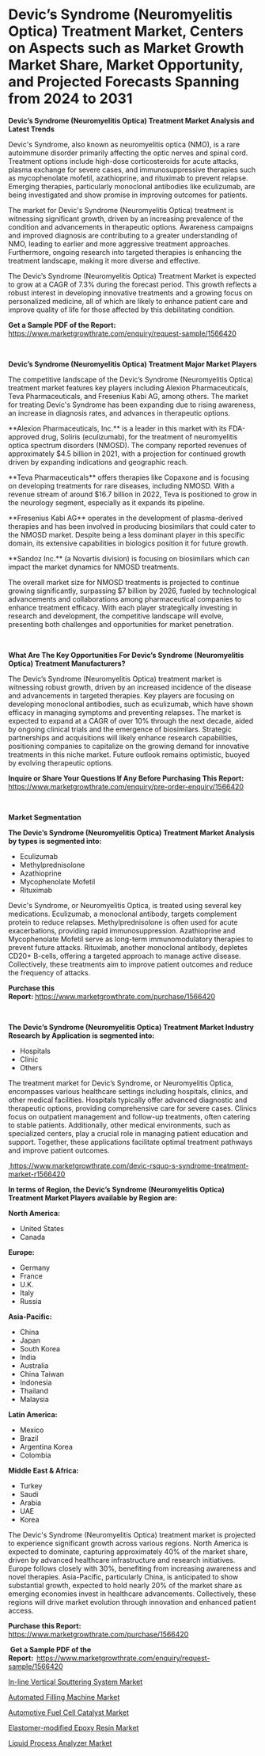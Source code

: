 <p><h1>Devic’s Syndrome (Neuromyelitis Optica) Treatment Market, Centers on Aspects such as Market Growth Market Share, Market Opportunity, and Projected Forecasts Spanning from 2024 to 2031</h1></p><p><strong>Devic’s Syndrome (Neuromyelitis Optica) Treatment Market Analysis and Latest Trends</strong></p>
<p><p>Devic's Syndrome, also known as neuromyelitis optica (NMO), is a rare autoimmune disorder primarily affecting the optic nerves and spinal cord. Treatment options include high-dose corticosteroids for acute attacks, plasma exchange for severe cases, and immunosuppressive therapies such as mycophenolate mofetil, azathioprine, and rituximab to prevent relapse. Emerging therapies, particularly monoclonal antibodies like eculizumab, are being investigated and show promise in improving outcomes for patients.</p><p>The market for Devic's Syndrome (Neuromyelitis Optica) treatment is witnessing significant growth, driven by an increasing prevalence of the condition and advancements in therapeutic options. Awareness campaigns and improved diagnosis are contributing to a greater understanding of NMO, leading to earlier and more aggressive treatment approaches. Furthermore, ongoing research into targeted therapies is enhancing the treatment landscape, making it more diverse and effective.</p><p>The Devic’s Syndrome (Neuromyelitis Optica) Treatment Market is expected to grow at a CAGR of 7.3% during the forecast period. This growth reflects a robust interest in developing innovative treatments and a growing focus on personalized medicine, all of which are likely to enhance patient care and improve quality of life for those affected by this debilitating condition.</p></p>
<p><strong>Get a Sample PDF of the Report:&nbsp;</strong> <a href="https://www.marketgrowthrate.com/enquiry/request-sample/1566420">https://www.marketgrowthrate.com/enquiry/request-sample/1566420</a></p>
<p>&nbsp;</p>
<p><strong>Devic’s Syndrome (Neuromyelitis Optica) Treatment Major Market Players</strong></p>
<p><p>The competitive landscape of the Devic’s Syndrome (Neuromyelitis Optica) treatment market features key players including Alexion Pharmaceuticals, Teva Pharmaceuticals, and Fresenius Kabi AG, among others. The market for treating Devic's Syndrome has been expanding due to rising awareness, an increase in diagnosis rates, and advances in therapeutic options.</p><p>**Alexion Pharmaceuticals, Inc.** is a leader in this market with its FDA-approved drug, Soliris (eculizumab), for the treatment of neuromyelitis optica spectrum disorders (NMOSD). The company reported revenues of approximately $4.5 billion in 2021, with a projection for continued growth driven by expanding indications and geographic reach.</p><p>**Teva Pharmaceuticals** offers therapies like Copaxone and is focusing on developing treatments for rare diseases, including NMOSD. With a revenue stream of around $16.7 billion in 2022, Teva is positioned to grow in the neurology segment, especially as it expands its pipeline.</p><p>**Fresenius Kabi AG** operates in the development of plasma-derived therapies and has been involved in producing biosimilars that could cater to the NMOSD market. Despite being a less dominant player in this specific domain, its extensive capabilities in biologics position it for future growth.</p><p>**Sandoz Inc.** (a Novartis division) is focusing on biosimilars which can impact the market dynamics for NMOSD treatments.</p><p>The overall market size for NMOSD treatments is projected to continue growing significantly, surpassing $7 billion by 2026, fueled by technological advancements and collaborations among pharmaceutical companies to enhance treatment efficacy. With each player strategically investing in research and development, the competitive landscape will evolve, presenting both challenges and opportunities for market penetration.</p></p>
<p>&nbsp;</p>
<p><strong>What Are The Key Opportunities For Devic’s Syndrome (Neuromyelitis Optica) Treatment Manufacturers?</strong></p>
<p><p>The Devic’s Syndrome (Neuromyelitis Optica) treatment market is witnessing robust growth, driven by an increased incidence of the disease and advancements in targeted therapies. Key players are focusing on developing monoclonal antibodies, such as eculizumab, which have shown efficacy in managing symptoms and preventing relapses. The market is expected to expand at a CAGR of over 10% through the next decade, aided by ongoing clinical trials and the emergence of biosimilars. Strategic partnerships and acquisitions will likely enhance research capabilities, positioning companies to capitalize on the growing demand for innovative treatments in this niche market. Future outlook remains optimistic, buoyed by evolving therapeutic options.</p></p>
<p><strong>Inquire or Share Your Questions If Any Before Purchasing This Report:</strong> <a href="https://www.marketgrowthrate.com/enquiry/pre-order-enquiry/1566420">https://www.marketgrowthrate.com/enquiry/pre-order-enquiry/1566420</a></p>
<p>&nbsp;</p>
<p><strong>Market Segmentation</strong></p>
<p><strong>The Devic’s Syndrome (Neuromyelitis Optica) Treatment Market Analysis by types is segmented into:</strong></p>
<p><ul><li>Eculizumab</li><li>Methylprednisolone</li><li>Azathioprine</li><li>Mycophenolate Mofetil</li><li>Rituximab</li></ul></p>
<p><p>Devic's Syndrome, or Neuromyelitis Optica, is treated using several key medications. Eculizumab, a monoclonal antibody, targets complement protein to reduce relapses. Methylprednisolone is often used for acute exacerbations, providing rapid immunosuppression. Azathioprine and Mycophenolate Mofetil serve as long-term immunomodulatory therapies to prevent future attacks. Rituximab, another monoclonal antibody, depletes CD20+ B-cells, offering a targeted approach to manage active disease. Collectively, these treatments aim to improve patient outcomes and reduce the frequency of attacks.</p></p>
<p><strong>Purchase this Report:&nbsp;</strong><a href="https://www.marketgrowthrate.com/purchase/1566420">https://www.marketgrowthrate.com/purchase/1566420</a></p>
<p>&nbsp;</p>
<p><strong>The Devic’s Syndrome (Neuromyelitis Optica) Treatment Market Industry Research by Application is segmented into:</strong></p>
<p><ul><li>Hospitals</li><li>Clinic</li><li>Others</li></ul></p>
<p><p>The treatment market for Devic’s Syndrome, or Neuromyelitis Optica, encompasses various healthcare settings including hospitals, clinics, and other medical facilities. Hospitals typically offer advanced diagnostic and therapeutic options, providing comprehensive care for severe cases. Clinics focus on outpatient management and follow-up treatments, often catering to stable patients. Additionally, other medical environments, such as specialized centers, play a crucial role in managing patient education and support. Together, these applications facilitate optimal treatment pathways and improve patient outcomes.</p></p>
<p><a href="https://www.marketgrowthrate.com/devic-rsquo-s-syndrome-treatment-market-r1566420">&nbsp;https://www.marketgrowthrate.com/devic-rsquo-s-syndrome-treatment-market-r1566420</a></p>
<p><strong>In terms of Region, the Devic’s Syndrome (Neuromyelitis Optica) Treatment Market Players available by Region are:</strong></p>
<p>
    <p> <strong> North America: </strong>
        <ul>
            <li>United States</li>
            <li>Canada</li>
        </ul>
        </p> 
    <p> <strong> Europe: </strong>
        <ul>
            <li>Germany</li>
            <li>France</li>
            <li>U.K.</li>
            <li>Italy</li>
            <li>Russia</li>
        </ul>
        </p> 
    <p> <strong> Asia-Pacific: </strong>
        <ul>
            <li>China</li>
            <li>Japan</li>
            <li>South Korea</li>
            <li>India</li>
            <li>Australia</li>
            <li>China Taiwan</li>
            <li>Indonesia</li>
            <li>Thailand</li>
            <li>Malaysia</li>
        </ul>
        </p> 
    <p> <strong> Latin America: </strong>
        <ul>
            <li>Mexico</li>
            <li>Brazil</li>
            <li>Argentina Korea</li>
            <li>Colombia</li>
        </ul>
        </p> 
    <p> <strong> Middle East & Africa: </strong>
        <ul>
            <li>Turkey</li>
            <li>Saudi</li>
            <li>Arabia</li>
            <li>UAE</li>
            <li>Korea</li>
        </ul>
    </p>
    </p>
<p><p>The Devic's Syndrome (Neuromyelitis Optica) treatment market is projected to experience significant growth across various regions. North America is expected to dominate, capturing approximately 40% of the market share, driven by advanced healthcare infrastructure and research initiatives. Europe follows closely with 30%, benefiting from increasing awareness and novel therapies. Asia-Pacific, particularly China, is anticipated to show substantial growth, expected to hold nearly 20% of the market share as emerging economies invest in healthcare advancements. Collectively, these regions will drive market evolution through innovation and enhanced patient access.</p></p>
<p><strong>Purchase this Report: </strong><a href="https://www.marketgrowthrate.com/purchase/1566420">https://www.marketgrowthrate.com/purchase/1566420</a></p>
<p>&nbsp;<strong>Get a Sample PDF of the Report:&nbsp;&nbsp;</strong><a href="https://www.marketgrowthrate.com/enquiry/request-sample/1566420">https://www.marketgrowthrate.com/enquiry/request-sample/1566420</a></p>
<p><strong></strong></p>
<p><p><a href="https://issuu.com/reportprime-2/docs/in-line-vertical-sputtering-system-_93022ee21b630f">In-line Vertical Sputtering System Market</a></p><p><a href="https://www.linkedin.com/pulse/automated-filling-machine-market-global-insights-regional-mmlnf?trackingId=Q84CtHt%2FRJuXypHJZS32Eg%3D%3D">Automated Filling Machine Market</a></p><p><a href="https://medium.com/@cornishaerials/automotive-fuel-cell-catalyst-market-overview-regional-outlook-and-competitive-strategies-on-1505054b3e96?postPublishedType=repub">Automotive Fuel Cell Catalyst Market</a></p><p><a href="https://issuu.com/reportprime-2/docs/elastomer-modified-epoxy-resin-mark_9e8fc15134abfd">Elastomer-modified Epoxy Resin Market</a></p><p><a href="https://github.com/WillieWoodard/Market-Research-Report-List-6/blob/main/liquid-process-analyzer-market.md">Liquid Process Analyzer Market</a></p></p>